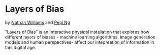# Layers of Bias
by [Nathan Williams](https://nathanwilliams.space/) and [Pepi Ng](https://pepzicles.com/)

“Layers of Bias” is an interactive physical installation that  explores how different layers of biases - machine learning algorithms, image generation models and human perspectives- affect our intepreation of information in this digital age.
